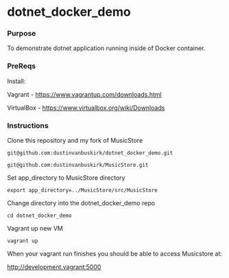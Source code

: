 # dotnet_docker_demo

### Purpose

To demonstrate dotnet application running inside of Docker container.

### PreReqs

Install:

Vagrant - https://www.vagrantup.com/downloads.html

VirtualBox - https://www.virtualbox.org/wiki/Downloads

### Instructions

Clone this repository and my fork of MusicStore

```
git@github.com:dustinvanbuskirk/dotnet_docker_demo.git

git@github.com:dustinvanbuskirk/MusicStore.git
```

Set app_directory to MusicStore directory

```
export app_directory=../MusicStore/src/MusicStore
```

Change directory into the dotnet_docker_demo repo
```
cd dotnet_docker_demo
```

Vagrant up new VM
```
vagrant up
```

When your vagrant run finishes you should be able to access Musicstore at:

http://development.vagrant:5000